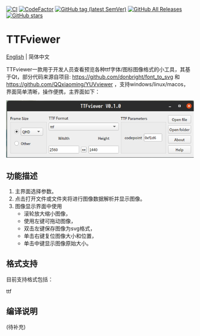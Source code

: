 [![CI](https://github.com/QQxiaoming/TTFviewer/actions/workflows/ci.yml/badge.svg?branch=main)](https://github.com/QQxiaoming/TTFviewer/actions/workflows/ci.yml)
[![CodeFactor](https://www.codefactor.io/repository/github/qqxiaoming/ttfviewer/badge)](https://www.codefactor.io/repository/github/qqxiaoming/ttfviewer)
[![GitHub tag (latest SemVer)](https://img.shields.io/github/tag/QQxiaoming/TTFviewer.svg)](https://github.com/QQxiaoming/TTFviewer/releases)
[![GitHub All Releases](https://img.shields.io/github/downloads/QQxiaoming/TTFviewer/total.svg)](https://github.com/QQxiaoming/TTFviewer/releases)
[![GitHub stars](https://img.shields.io/github/stars/QQxiaoming/TTFviewer.svg)](https://github.com/QQxiaoming/TTFviewer)

# TTFviewer

[English](./README.md) | 简体中文

TTFviewer一款用于开发人员查看预览各种ttf字体/图标图像格式的小工具，其基于Qt，部分代码来源自项目: https://github.com/donbright/font_to_svg 和 https://github.com/QQxiaoming/YUVviewer ，支持windows/linux/macos，界面简单清晰，操作便携，主界面如下：

![img0](./img/docimg0.png)

## 功能描述

1. 主界面选择参数。
2. 点击打开文件或文件夹将进行图像数据解析并显示图像。
3. 图像显示界面中使用
    - 滚轮放大缩小图像，
    - 使用左键可拖动图像，
    - 双击左键保存图像为svg格式，
    - 单击右键复位图像大小和位置，
    - 单击中键显示图像原始大小。

## 格式支持

目前支持格式包括：

ttf

## 编译说明

(待补充)
